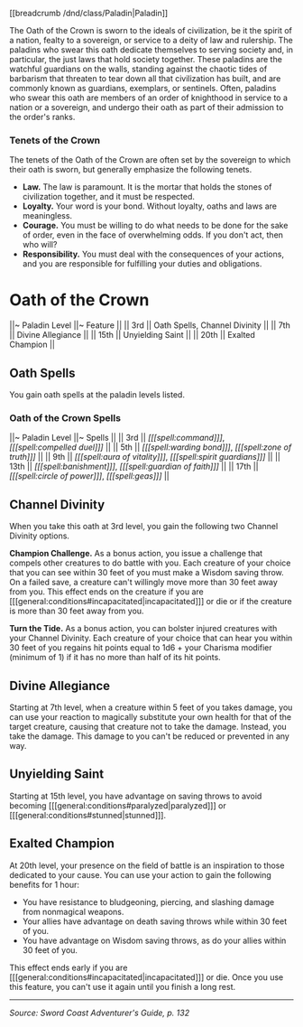 [[breadcrumb /dnd/class/Paladin|Paladin]]

The Oath of the Crown is sworn to the ideals of civilization, be it the spirit of a nation, fealty to a sovereign, or service to a deity of law and rulership. The paladins who swear this oath dedicate themselves to serving society and, in particular, the just laws that hold society together. These paladins are the watchful guardians on the walls, standing against the chaotic tides of barbarism that threaten to tear down all that civilization has built, and are commonly known as guardians, exemplars, or sentinels. Often, paladins who swear this oath are members of an order of knighthood in service to a nation or a sovereign, and undergo their oath as part of their admission to the order's ranks.

### Tenets of the Crown

The tenets of the Oath of the Crown are often set by the sovereign to which their oath is sworn, but generally emphasize the following tenets.

* **Law.** The law is paramount. It is the mortar that holds the stones of civilization together, and it must be respected.
* **Loyalty.** Your word is your bond. Without loyalty, oaths and laws are meaningless.
* **Courage.** You must be willing to do what needs to be done for the sake of order, even in the face of overwhelming odds. If you don't act, then who will?
* **Responsibility.** You must deal with the consequences of your actions, and you are responsible for fulfilling your duties and obligations.

# Oath of the Crown

||~ Paladin Level ||~ Feature ||
|| 3rd || Oath Spells, Channel Divinity ||
|| 7th || Divine Allegiance ||
|| 15th || Unyielding Saint ||
|| 20th || Exalted Champion ||

## Oath Spells

You gain oath spells at the paladin levels listed.

### Oath of the Crown Spells

||~ Paladin Level ||~ Spells ||
|| 3rd || *[[[spell:command]]]*, *[[[spell:compelled duel]]]* ||
|| 5th || *[[[spell:warding bond]]]*, *[[[spell:zone of truth]]]* ||
|| 9th || *[[[spell:aura of vitality]]]*, *[[[spell:spirit guardians]]]* ||
|| 13th || *[[[spell:banishment]]]*, *[[[spell:guardian of faith]]]* ||
|| 17th || *[[[spell:circle of power]]]*, *[[[spell:geas]]]* ||

## Channel Divinity

When you take this oath at 3rd level, you gain the following two Channel Divinity options.

**Champion Challenge.** As a bonus action, you issue a challenge that compels other creatures to do battle with you. Each creature of your choice that you can see within 30 feet of you must make a Wisdom saving throw. On a failed save, a creature can't willingly move more than 30 feet away from you. This effect ends on the creature if you are [[[general:conditions#incapacitated|incapacitated]]] or die or if the creature is more than 30 feet away from you.

**Turn the Tide.** As a bonus action, you can bolster injured creatures with your Channel Divinity. Each creature of your choice that can hear you within 30 feet of you regains hit points equal to 1d6 + your Charisma modifier (minimum of 1) if it has no more than half of its hit points.

## Divine Allegiance

Starting at 7th level, when a creature within 5 feet of you takes damage, you can use your reaction to magically substitute your own health for that of the target creature, causing that creature not to take the damage. Instead, you take the damage. This damage to you can't be reduced or prevented in any way.

## Unyielding Saint

Starting at 15th level, you have advantage on saving throws to avoid becoming [[[general:conditions#paralyzed|paralyzed]]] or [[[general:conditions#stunned|stunned]]].

## Exalted Champion

At 20th level, your presence on the field of battle is an inspiration to those dedicated to your cause. You can use your action to gain the following benefits for 1 hour:

* You have resistance to bludgeoning, piercing, and slashing damage from nonmagical weapons.
* Your allies have advantage on death saving throws while within 30 feet of you.
* You have advantage on Wisdom saving throws, as do your allies within 30 feet of you.

This effect ends early if you are [[[general:conditions#incapacitated|incapacitated]]] or die. Once you use this feature, you can't use it again until you finish a long rest.

----

*Source: Sword Coast Adventurer's Guide, p. 132*
